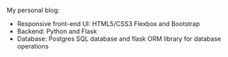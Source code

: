 My personal blog:
- Responsive front-end UI: HTML5/CSS3 Flexbox and Bootstrap
- Backend: Python and Flask
- Database: Postgres SQL database and flask ORM library for database operations

